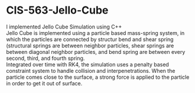 CIS-563-Jello-Cube
==================
I implemented Jello Cube Simulation using C++  
Jello Cube is implemented using a particle based mass-spring system, in which the particles are connected by structur bend and shear spring (structural springs are between neighbor particles, shear springs are between diagonal neighbor particles, and bend spring are between every second, third, and fourth spring.   
Integrated over time with RK4, the simulation uses a penalty based constraint system to handle collision and interpenetrations. When the particle comes close to the surface, a strong force is applied to the particle in order to get it out of surface. 

